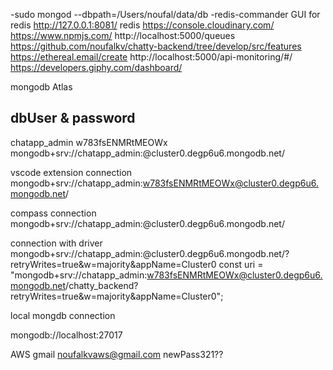 -sudo mongod --dbpath=/Users/noufal/data/db
-redis-commander		GUI for redis
http://127.0.0.1:8081/   redis
https://console.cloudinary.com/
https://www.npmjs.com/
http://localhost:5000/queues
https://github.com/noufalkv/chatty-backend/tree/develop/src/features
https://ethereal.email/create
http://localhost:5000/api-monitoring/#/
https://developers.giphy.com/dashboard/

mongodb Atlas

dbUser & password
-------------------
chatapp_admin
w783fsENMRtMEOWx
mongodb+srv://chatapp_admin:<password>@cluster0.degp6u6.mongodb.net/

vscode extension connection
mongodb+srv://chatapp_admin:w783fsENMRtMEOWx@cluster0.degp6u6.mongodb.net/

compass connection
mongodb+srv://chatapp_admin:<password>@cluster0.degp6u6.mongodb.net/


connection with driver
mongodb+srv://chatapp_admin:<password>@cluster0.degp6u6.mongodb.net/?retryWrites=true&w=majority&appName=Cluster0
const uri = "mongodb+srv://chatapp_admin:w783fsENMRtMEOWx@cluster0.degp6u6.mongodb.net/chatty_backend?retryWrites=true&w=majority&appName=Cluster0";



local mongdb connection

mongodb://localhost:27017

AWS gmail
 noufalkvaws@gmail.com
 newPass321??


